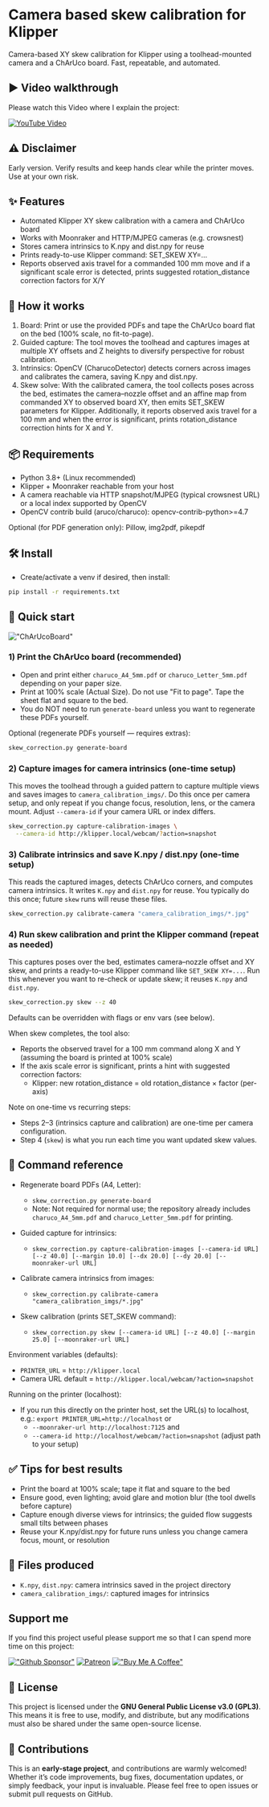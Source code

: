 # Camera based skew calibration for Klipper

Camera-based XY skew calibration for Klipper using a toolhead-mounted camera and a ChArUco board. Fast, repeatable, and automated.

## ▶️ Video walkthrough

Please watch this Video where I explain the project:

[![YouTube Video](https://img.youtube.com/vi/WQilddTZJRA/0.jpg)](https://youtu.be/WQilddTZJRA)

## ⚠️ Disclaimer

Early version. Verify results and keep hands clear while the printer moves. Use at your own risk.

## ✨ Features

- Automated Klipper XY skew calibration with a camera and ChArUco board
- Works with Moonraker and HTTP/MJPEG cameras (e.g. crowsnest)
- Stores camera intrinsics to K.npy and dist.npy for reuse
- Prints ready-to-use Klipper command: SET_SKEW XY=...
- Reports observed axis travel for a commanded 100 mm move and if a significant scale error is detected, prints suggested rotation_distance correction factors for X/Y

## 🧠 How it works

1) Board: Print or use the provided PDFs and tape the ChArUco board flat on the bed (100% scale, no fit-to-page).
2) Guided capture: The tool moves the toolhead and captures images at multiple XY offsets and Z heights to diversify perspective for robust calibration.
3) Intrinsics: OpenCV (CharucoDetector) detects corners across images and calibrates the camera, saving K.npy and dist.npy.
4) Skew solve: With the calibrated camera, the tool collects poses across the bed, estimates the camera–nozzle offset and an affine map from commanded XY to observed board XY, then emits SET_SKEW parameters for Klipper.
  Additionally, it reports observed axis travel for a 100 mm and when the error is significant, prints rotation_distance correction hints for X and Y.

## 📦 Requirements

- Python 3.8+ (Linux recommended)
- Klipper + Moonraker reachable from your host
- A camera reachable via HTTP snapshot/MJPEG (typical crowsnest URL) or a local index supported by OpenCV
- OpenCV contrib build (aruco/charuco): opencv-contrib-python>=4.7

Optional (for PDF generation only): Pillow, img2pdf, pikepdf

## 🛠️ Install

- Create/activate a venv if desired, then install:
```bash
pip install -r requirements.txt
```

## 🚀 Quick start

!["ChArUcoBoard"](./res/board.jpg)

### 1) Print the ChArUco board (recommended)

- Open and print either `charuco_A4_5mm.pdf` or `charuco_Letter_5mm.pdf` depending on your paper size.
- Print at 100% scale (Actual Size). Do not use "Fit to page". Tape the sheet flat and square to the bed.
- You do NOT need to run `generate-board` unless you want to regenerate these PDFs yourself.

Optional (regenerate PDFs yourself — requires extras):

```bash
skew_correction.py generate-board
```

### 2) Capture images for camera intrinsics (one-time setup)

This moves the toolhead through a guided pattern to capture multiple views and saves images to `camera_calibration_imgs/`. Do this once per camera setup, and only repeat if you change focus, resolution, lens, or the camera mount. Adjust `--camera-id` if your camera URL or index differs.

```bash
skew_correction.py capture-calibration-images \
  --camera-id http://klipper.local/webcam/?action=snapshot
```

### 3) Calibrate intrinsics and save K.npy / dist.npy (one-time setup)

This reads the captured images, detects ChArUco corners, and computes camera intrinsics. It writes `K.npy` and `dist.npy` for reuse. You typically do this once; future `skew` runs will reuse these files.

```bash
skew_correction.py calibrate-camera "camera_calibration_imgs/*.jpg"
```

### 4) Run skew calibration and print the Klipper command (repeat as needed)

This captures poses over the bed, estimates camera–nozzle offset and XY skew, and prints a ready-to-use Klipper command like `SET_SKEW XY=...`. Run this whenever you want to re-check or update skew; it reuses `K.npy` and `dist.npy`.

```bash
skew_correction.py skew --z 40
```

Defaults can be overridden with flags or env vars (see below).

When skew completes, the tool also:
- Reports the observed travel for a 100 mm command along X and Y (assuming the board is printed at 100% scale)
- If the axis scale error is significant, prints a hint with suggested correction factors:
  - Klipper: new rotation_distance = old rotation_distance × factor (per-axis)

Note on one-time vs recurring steps:
- Steps 2–3 (intrinsics capture and calibration) are one-time per camera configuration.
- Step 4 (`skew`) is what you run each time you want updated skew values.

## 🔧 Command reference

- Regenerate board PDFs (A4, Letter):
  - `skew_correction.py generate-board`
  - Note: Not required for normal use; the repository already includes `charuco_A4_5mm.pdf` and `charuco_Letter_5mm.pdf` for printing.

- Guided capture for intrinsics:
  - `skew_correction.py capture-calibration-images [--camera-id URL] [--z 40.0] [--margin 10.0] [--dx 20.0] [--dy 20.0] [--moonraker-url URL]`

- Calibrate camera intrinsics from images:
  - `skew_correction.py calibrate-camera "camera_calibration_imgs/*.jpg"`

- Skew calibration (prints SET_SKEW command):
  - `skew_correction.py skew [--camera-id URL] [--z 40.0] [--margin 25.0] [--moonraker-url URL]`

Environment variables (defaults):
- `PRINTER_URL` = `http://klipper.local`
- Camera URL default = `http://klipper.local/webcam/?action=snapshot`

Running on the printer (localhost):
- If you run this directly on the printer host, set the URL(s) to localhost, e.g.:
  `export PRINTER_URL=http://localhost`
  or
  - `--moonraker-url http://localhost:7125` and
  - `--camera-id http://localhost/webcam/?action=snapshot` (adjust path to your setup)

## ✅ Tips for best results

- Print the board at 100% scale; tape it flat and square to the bed
- Ensure good, even lighting; avoid glare and motion blur (the tool dwells before capture)
- Capture enough diverse views for intrinsics; the guided flow suggests small tilts between phases
- Reuse your K.npy/dist.npy for future runs unless you change camera focus, mount, or resolution

## 📂 Files produced

- `K.npy`, `dist.npy`: camera intrinsics saved in the project directory
- `camera_calibration_imgs/`: captured images for intrinsics

## Support me

If you find this project useful please support me so that I can spend more time on this project:

  [!["Github Sponsor"](./res/github_sponsor.png)](https://github.com/sponsors/undingen)
  [![Patreon](./res/patreon.png)](https://www.patreon.com/bePatron?u=10741923)
  [!["Buy Me A Coffee"](https://www.buymeacoffee.com/assets/img/custom_images/orange_img.png)](https://www.buymeacoffee.com/hiernichterfunden)


## 📜 License

This project is licensed under the **GNU General Public License v3.0 (GPL3)**. This means it is free to use, modify, and distribute, but any modifications must also be shared under the same open-source license.

## 🤝 Contributions

This is an **early-stage project**, and contributions are warmly welcomed! Whether it’s code improvements, bug fixes, documentation updates, or simply feedback, your input is invaluable. Please feel free to open issues or submit pull requests on GitHub.


